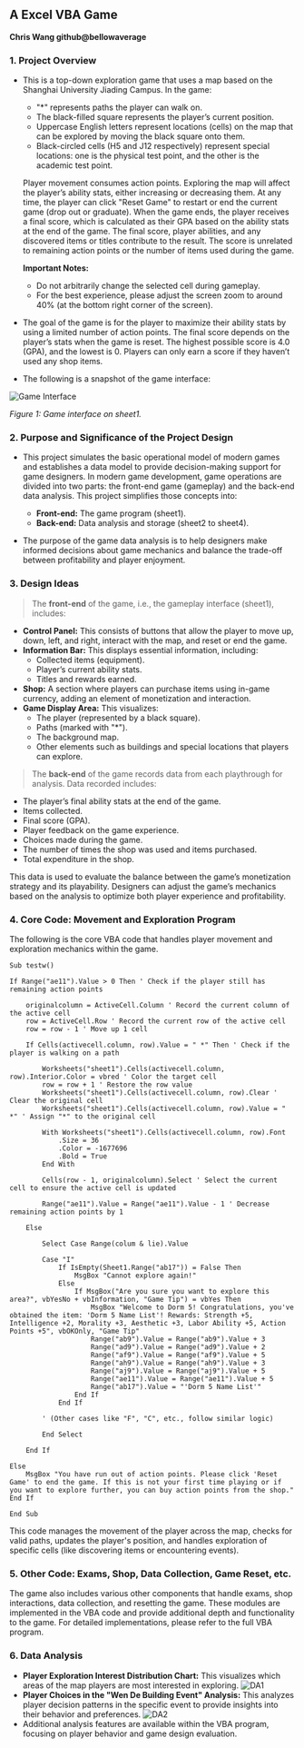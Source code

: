 ## A Excel VBA Game

**Chris Wang github@bellowaverage**

### 1. Project Overview

- This is a top-down exploration game that uses a map based on the Shanghai University Jiading Campus. In the game:
  - "\*" represents paths the player can walk on.
  - The black-filled square represents the player’s current position.
  - Uppercase English letters represent locations (cells) on the map that can be explored by moving the black square onto them.
  - Black-circled cells (H5 and J12 respectively) represent special locations: one is the physical test point, and the other is the academic test point.

  Player movement consumes action points. Exploring the map will affect the player’s ability stats, either increasing or decreasing them. At any time, the player can click "Reset Game" to restart or end the current game (drop out or graduate). When the game ends, the player receives a final score, which is calculated as their GPA based on the ability stats at the end of the game. The final score, player abilities, and any discovered items or titles contribute to the result. The score is unrelated to remaining action points or the number of items used during the game.

  **Important Notes:**
  - Do not arbitrarily change the selected cell during gameplay.
  - For the best experience, please adjust the screen zoom to around 40% (at the bottom right corner of the screen).

- The goal of the game is for the player to maximize their ability stats by using a limited number of action points. The final score depends on the player’s stats when the game is reset. The highest possible score is 4.0 (GPA), and the lowest is 0. Players can only earn a score if they haven’t used any shop items.

- The following is a snapshot of the game interface:

![Game Interface](./media/media/image2.tmp)

*Figure 1: Game interface on sheet1.*

### 2. Purpose and Significance of the Project Design

- This project simulates the basic operational model of modern games and establishes a data model to provide decision-making support for game designers. In modern game development, game operations are divided into two parts: the front-end game (gameplay) and the back-end data analysis. This project simplifies those concepts into:
  - **Front-end:** The game program (sheet1).
  - **Back-end:** Data analysis and storage (sheet2 to sheet4).

- The purpose of the game data analysis is to help designers make informed decisions about game mechanics and balance the trade-off between profitability and player enjoyment.

### 3. Design Ideas

> The **front-end** of the game, i.e., the gameplay interface (sheet1), includes:

- **Control Panel:** This consists of buttons that allow the player to move up, down, left, and right, interact with the map, and reset or end the game.
- **Information Bar:** This displays essential information, including:
  - Collected items (equipment).
  - Player’s current ability stats.
  - Titles and rewards earned.
- **Shop:** A section where players can purchase items using in-game currency, adding an element of monetization and interaction.
- **Game Display Area:** This visualizes:
  - The player (represented by a black square).
  - Paths (marked with "\*").
  - The background map.
  - Other elements such as buildings and special locations that players can explore.

> The **back-end** of the game records data from each playthrough for analysis. Data recorded includes:
  - The player’s final ability stats at the end of the game.
  - Items collected.
  - Final score (GPA).
  - Player feedback on the game experience.
  - Choices made during the game.
  - The number of times the shop was used and items purchased.
  - Total expenditure in the shop.
  
  This data is used to evaluate the balance between the game’s monetization strategy and its playability. Designers can adjust the game’s mechanics based on the analysis to optimize both player experience and profitability.

### 4. Core Code: Movement and Exploration Program

The following is the core VBA code that handles player movement and exploration mechanics within the game.

```vba
Sub testw()

If Range("ae11").Value > 0 Then ' Check if the player still has remaining action points

    originalcolumn = ActiveCell.Column ' Record the current column of the active cell
    row = ActiveCell.Row ' Record the current row of the active cell
    row = row - 1 ' Move up 1 cell

    If Cells(activecell.column, row).Value = " *" Then ' Check if the player is walking on a path

        Worksheets("sheet1").Cells(activecell.column, row).Interior.Color = vbred ' Color the target cell
        row = row + 1 ' Restore the row value
        Worksheets("sheet1").Cells(activecell.column, row).Clear ' Clear the original cell
        Worksheets("sheet1").Cells(activecell.column, row).Value = " *" ' Assign "*" to the original cell

        With Worksheets("sheet1").Cells(activecell.column, row).Font
            .Size = 36
            .Color = -1677696
            .Bold = True
        End With

        Cells(row - 1, originalcolumn).Select ' Select the current cell to ensure the active cell is updated

        Range("ae11").Value = Range("ae11").Value - 1 ' Decrease remaining action points by 1

    Else

        Select Case Range(colum & lie).Value

        Case "I"
            If IsEmpty(Sheet1.Range("ab17")) = False Then
                MsgBox "Cannot explore again!"
            Else
                If MsgBox("Are you sure you want to explore this area?", vbYesNo + vbInformation, "Game Tip") = vbYes Then
                    MsgBox "Welcome to Dorm 5! Congratulations, you've obtained the item: 'Dorm 5 Name List'! Rewards: Strength +5, Intelligence +2, Morality +3, Aesthetic +3, Labor Ability +5, Action Points +5", vbOKOnly, "Game Tip"
                    Range("ab9").Value = Range("ab9").Value + 3
                    Range("ad9").Value = Range("ad9").Value + 2
                    Range("af9").Value = Range("af9").Value + 5
                    Range("ah9").Value = Range("ah9").Value + 3
                    Range("aj9").Value = Range("aj9").Value + 5
                    Range("ae11").Value = Range("ae11").Value + 5
                    Range("ab17").Value = "'Dorm 5 Name List'"
                End If
            End If

        ' (Other cases like "F", "C", etc., follow similar logic)

        End Select

    End If

Else
    MsgBox "You have run out of action points. Please click 'Reset Game' to end the game. If this is not your first time playing or if you want to explore further, you can buy action points from the shop."
End If

End Sub
```

This code manages the movement of the player across the map, checks for valid paths, updates the player's position, and handles exploration of specific cells (like discovering items or encountering events).

### 5. Other Code: Exams, Shop, Data Collection, Game Reset, etc.

The game also includes various other components that handle exams, shop interactions, data collection, and resetting the game. These modules are implemented in the VBA code and provide additional depth and functionality to the game. For detailed implementations, please refer to the full VBA program.

### 6. Data Analysis

- **Player Exploration Interest Distribution Chart:** This visualizes which areas of the map players are most interested in exploring.
![DA1](./media/media/image4.PNG)
- **Player Choices in the "Wen De Building Event" Analysis:** This analyzes player decision patterns in the specific event to provide insights into their behavior and preferences.
![DA2](./media/media/image5.PNG)
- Additional analysis features are available within the VBA program, focusing on player behavior and game design evaluation.
